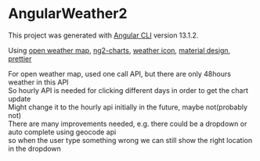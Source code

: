 # AngularWeather2

This project was generated with [Angular CLI](https://github.com/angular/angular-cli) version 13.1.2.

Using [open weather map](https://openweathermap.org/), [ng2-charts](https://github.com/valor-software/ng2-charts), 
[weather icon](https://erikflowers.github.io/weather-icons/), [material design](https://material.angular.io/),
[prettier](https://prettier.io/)

For open weather map, used one call API, but there are only 48hours weather in this API
<br>
So hourly API is needed for clicking different days in order to get the chart update
<br>
Might change it to the hourly api initially in the future, maybe not(probably not)
<br>
There are many improvements needed, e.g. there could be a dropdown or auto complete using geocode api<br>
so when the user type something wrong we can still show the right location in the dropdown
